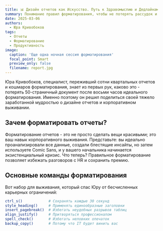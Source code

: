 ```yaml
---
title: 📊 Дизайн отчетов как Искусство. Путь к Здравомыслию и Дедлайнам
summary: Понимание правил форматирования, чтобы не потерять рассудок и премию.
date: 2025-03-06
authors:
  - Юра Кривобоков
tags:
  - Отчеты
  - Форматирование
  - Продуктивность
image:
  caption: 'Еще одна ночная сессия форматирования'
  focal_point: Smart
  preview_only: false
  filename: report.jpg
---
```


Юра Кривобоков, специалист, переживший сотни квартальных отчетов и кошмаров форматирования, знает из первых рук, каково это - потерять 50-страничный документ после восьми часов идеального форматирования. Именно поэтому он решил поделиться своей тяжело заработанной мудростью о дизайне отчетов и корпоративном выживании.

## Зачем форматировать отчеты?

Форматирование отчетов - это не просто сделать вещи красивыми; это ваш навык корпоративного выживания. Представьте: вы идеально проанализировали все данные, создали блестящие инсайты, но затем используете Comic Sans, и у вашего начальника начинается экзистенциальный кризис. Что теперь? Правильное форматирование позволяет избежать разговоров с HR и сохранить премию.

## Основные команды форматирования

Вот набор для выживания, который спас Юру от бесчисленных карьерных ограничений:

```bash
ctrl_s()            # Сохранять каждые 30 секунд
style_heading()     # Применять единообразные заголовки
insert_pagebreak()  # Избегать неудобных разрывов таблиц
align_justify()     # Притворяться профессионалом
spell_check()       # Избегать неловких опечаток
backup_copy()       # Потому что IT будет винить вас
